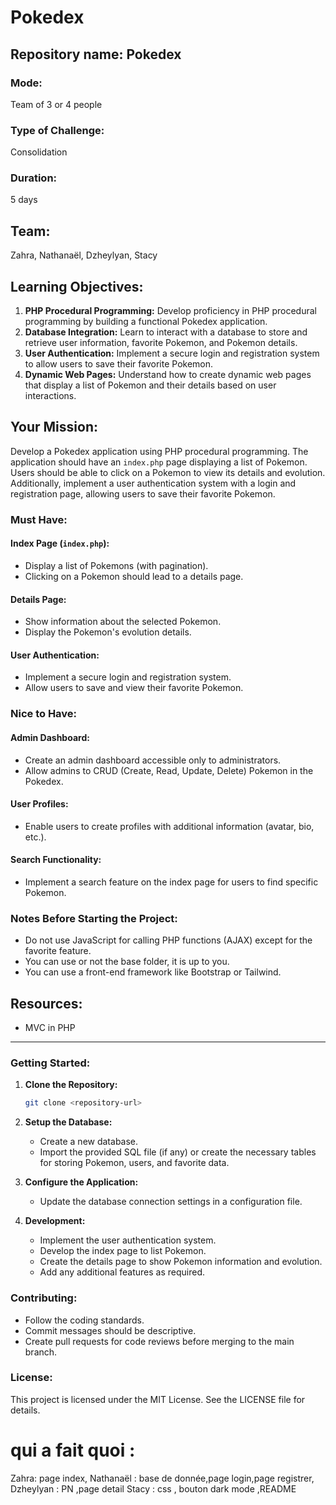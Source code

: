 # Pokedex

## Repository name: Pokedex

### Mode: 
Team of 3 or 4 people

### Type of Challenge:
Consolidation

### Duration:
5 days

## Team:
Zahra, Nathanaël, Dzheylyan, Stacy

## Learning Objectives:
1. **PHP Procedural Programming:** Develop proficiency in PHP procedural programming by building a functional Pokedex application.
2. **Database Integration:** Learn to interact with a database to store and retrieve user information, favorite Pokemon, and Pokemon details.
3. **User Authentication:** Implement a secure login and registration system to allow users to save their favorite Pokemon.
4. **Dynamic Web Pages:** Understand how to create dynamic web pages that display a list of Pokemon and their details based on user interactions.

## Your Mission:
Develop a Pokedex application using PHP procedural programming. The application should have an `index.php` page displaying a list of Pokemon. Users should be able to click on a Pokemon to view its details and evolution. Additionally, implement a user authentication system with a login and registration page, allowing users to save their favorite Pokemon.

### Must Have:
#### Index Page (`index.php`):
- Display a list of Pokemons (with pagination).
- Clicking on a Pokemon should lead to a details page.

#### Details Page:
- Show information about the selected Pokemon.
- Display the Pokemon's evolution details.

#### User Authentication:
- Implement a secure login and registration system.
- Allow users to save and view their favorite Pokemon.

### Nice to Have:
#### Admin Dashboard:
- Create an admin dashboard accessible only to administrators.
- Allow admins to CRUD (Create, Read, Update, Delete) Pokemon in the Pokedex.

#### User Profiles:
- Enable users to create profiles with additional information (avatar, bio, etc.).

#### Search Functionality:
- Implement a search feature on the index page for users to find specific Pokemon.

### Notes Before Starting the Project:
- Do not use JavaScript for calling PHP functions (AJAX) except for the favorite feature.
- You can use or not the base folder, it is up to you.
- You can use a front-end framework like Bootstrap or Tailwind.

## Resources:
- MVC in PHP

---

### Getting Started:

1. **Clone the Repository:**
   ```bash
   git clone <repository-url>
   ```

2. **Setup the Database:**
   - Create a new database.
   - Import the provided SQL file (if any) or create the necessary tables for storing Pokemon, users, and favorite data.

3. **Configure the Application:**
   - Update the database connection settings in a configuration file.

4. **Development:**
   - Implement the user authentication system.
   - Develop the index page to list Pokemon.
   - Create the details page to show Pokemon information and evolution.
   - Add any additional features as required.

### Contributing:
- Follow the coding standards.
- Commit messages should be descriptive.
- Create pull requests for code reviews before merging to the main branch.

### License:
This project is licensed under the MIT License. See the LICENSE file for details.


# qui a fait quoi : 
Zahra: page index,
Nathanaël : base de donnée,page login,page registrer,
Dzheylyan : PN ,page detail 
Stacy : css , bouton dark mode ,README